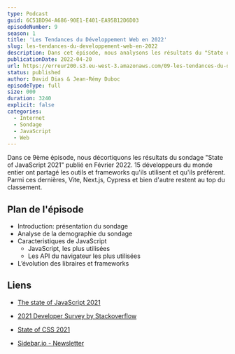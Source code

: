 ```yaml
---
type: Podcast
guid: 6C51BD94-A686-90E1-E401-EA95B12D6D03
episodeNumber: 9
season: 1
title: 'Les Tendances du Développement Web en 2022'
slug: les-tendances-du-developpement-web-en-2022
description: Dans cet épisode, nous analysons les résultats du "State of JavaScript 2021" et parlons de l'avenir du développement web.
publicationDate: 2022-04-20
url: https://erreur200.s3.eu-west-3.amazonaws.com/09-les-tendances-du-developpement-web-en-2022.mp3
status: published
author: David Dias & Jean-Rémy Duboc
episodeType: full
size: 000
duration: 3240
explicit: false
categories:
  - Internet
  - Sondage
  - JavaScript
  - Web
---
```


Dans ce 9ème épisode, nous décortiquons les résultats du sondage "State of JavaScript 2021" publié en Février 2022. 15 développeurs du monde entier ont partagé les outils et frameworks qu'ils utilisent et qu'ils préfèrent. Parmi ces dernières, Vite, Next.js, Cypress et bien d'autre restent au top du classement.

## Plan de l'épisode

- Introduction: présentation du sondage
- Analyse de la demographie du sondage
- Caracteristiques de JavaScript
  - JavaScript, les plus utilisées
  - Les API du navigateur les plus utilisées
- L’évolution des libraires et frameworks

## Liens

- [The state of JavaScript 2021](https://stateofjs.com/)
- [2021 Developer Survey by Stackoverflow](https://insights.stackoverflow.com/survey/2021)
- [State of CSS 2021](https://stateofcss.com/)

- [Sidebar.io - Newsletter](https://sidebar.io/)
